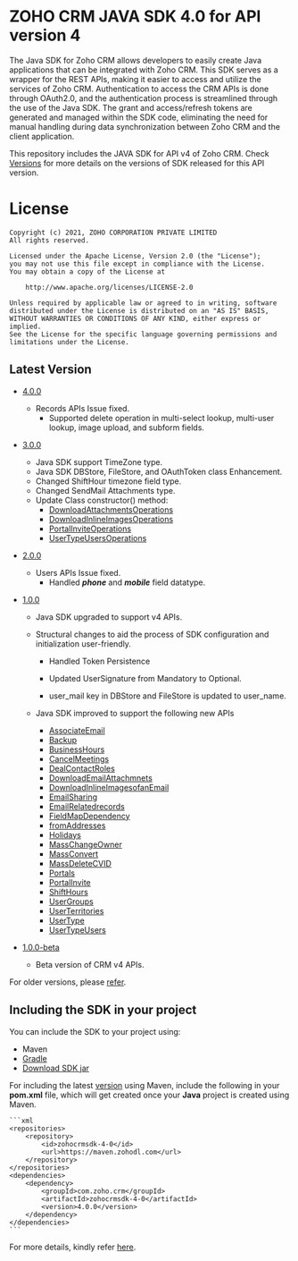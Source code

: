# ZOHO CRM JAVA SDK 4.0 for API version 4

The Java SDK for Zoho CRM allows developers to easily create Java applications that can be integrated with Zoho CRM. This SDK serves as a wrapper for the REST APIs, making it easier to access and utilize the services of Zoho CRM. 
Authentication to access the CRM APIs is done through OAuth2.0, and the authentication process is streamlined through the use of the Java SDK. The grant and access/refresh tokens are generated and managed within the SDK code, eliminating the need for manual handling during data synchronization between Zoho CRM and the client application.

This repository includes the JAVA SDK for API v4 of Zoho CRM. Check [Versions](https://github.com/zoho/zohocrm-java-sdk-4.0/releases) for more details on the versions of SDK released for this API version.

License
=======

    Copyright (c) 2021, ZOHO CORPORATION PRIVATE LIMITED 
    All rights reserved. 

    Licensed under the Apache License, Version 2.0 (the "License"); 
    you may not use this file except in compliance with the License. 
    You may obtain a copy of the License at 
    
        http://www.apache.org/licenses/LICENSE-2.0 
    
    Unless required by applicable law or agreed to in writing, software 
    distributed under the License is distributed on an "AS IS" BASIS, 
    WITHOUT WARRANTIES OR CONDITIONS OF ANY KIND, either express or implied. 
    See the License for the specific language governing permissions and 
    limitations under the License.

## Latest Version

- [4.0.0](/versions/4.0.0/README.md)

    - Records APIs Issue fixed.
        - Supported delete operation in multi-select lookup, multi-user lookup, image upload, and subform fields.

- [3.0.0](/versions/3.0.0/README.md)

    - Java SDK support TimeZone type.
    - Java SDK DBStore, FileStore, and OAuthToken class Enhancement.
    - Changed ShiftHour timezone field type.
    - Changed SendMail Attachments type.
    - Update Class constructor() method:
        - [DownloadAttachmentsOperations](https://github.com/zoho/zohocrm-java-sdk-4.0/commit/f1c11adebe78c84fd3a4638eea9ea688d05e798a#diff-619e50c388817911d30b89daf36281aba7254328d7178f77e466cb714800eb00)
        - [DownloadInlineImagesOperations](https://github.com/zoho/zohocrm-java-sdk-4.0/commit/f1c11adebe78c84fd3a4638eea9ea688d05e798a#diff-9c92c49c3d44570c8e1488567c4d9120bafa0ef034583f77af614567b7207a3d)
        - [PortalInviteOperations](https://github.com/zoho/zohocrm-java-sdk-4.0/commit/f1c11adebe78c84fd3a4638eea9ea688d05e798a#diff-f39717affe9d2a08435cf070f7d0fea072755c655f94df015a25fb59da9d8552)
        - [UserTypeUsersOperations](https://github.com/zoho/zohocrm-java-sdk-4.0/commit/f1c11adebe78c84fd3a4638eea9ea688d05e798a#diff-ef524ec4b6bb73c0ca5cc473435a8fde97dbaf2e6937df22c4d7fb01da868519)

- [2.0.0](/versions/2.0.0/README.md)
    
    - Users APIs Issue fixed.
        - Handled ***phone*** and ***mobile*** field datatype.

- [1.0.0](/versions/1.0.0/README.md)

    - Java SDK upgraded to support v4 APIs.

    - Structural changes to aid the process of SDK configuration and initialization user-friendly.

	  - Handled Token Persistence

	  - Updated UserSignature from Mandatory to Optional.

      - user_mail key in DBStore and FileStore is updated to user_name.

    - Java SDK improved to support the following new APIs

        - [AssociateEmail](https://www.zoho.com/crm/developer/docs/api/v4/associate-email.html)
        - [Backup](https://www.zoho.com/crm/developer/docs/api/v4/get-backup-info.html)
        - [BusinessHours](https://www.zoho.com/crm/developer/docs/api/v4/get-business-hours.html)
        - [CancelMeetings](https://www.zoho.com/crm/developer/docs/api/v4/meeting-cancel.html)
        - [DealContactRoles](https://www.zoho.com/crm/developer/docs/api/v4/get-contact-roles-of-a-specific-deal.html)
        - [DownloadEmailAttachmnets](https://www.zoho.com/crm/developer/docs/api/v4/download-email-attachments.html)
        - [DownloadInlineImagesofanEmail](https://www.zoho.com/crm/developer/docs/api/v4/download-inline-images.html)
        - [EmailSharing](https://www.zoho.com/crm/developer/docs/api/v4/get-email-shared-details.html)
        - [EmailRelatedrecords](https://www.zoho.com/crm/developer/docs/api/v4/get-email-rel-list.html)
        - [FieldMapDependency](https://www.zoho.com/crm/developer/docs/api/v4/get-map-dependency.html)
        - [fromAddresses](https://www.zoho.com/crm/developer/docs/api/v4/get-from-addresses-list.html)
        - [Holidays](https://www.zoho.com/crm/developer/docs/api/v4/get-holidays.html)
        - [MassChangeOwner](https://www.zoho.com/crm/developer/docs/api/v4/mass-change-owner.html)
        - [MassConvert](https://www.zoho.com/crm/developer/docs/api/v4/mass-convert-lead.html)
        - [MassDeleteCVID](https://www.zoho.com/crm/developer/docs/api/v4/mass-delete.html)
        - [Portals](https://www.zoho.com/crm/developer/docs/api/v4/get-portals.html)
        - [PortalInvite](https://www.zoho.com/crm/developer/docs/api/v4/invite-user.html)
        - [ShiftHours](https://www.zoho.com/crm/developer/docs/api/v4/get-shift-hours.html)
        - [UserGroups](https://www.zoho.com/crm/developer/docs/api/v4/get-user-groups.html)
        - [UserTerritories](https://www.zoho.com/crm/developer/docs/api/v4/get-user-territories.html)
        - [UserType](https://www.zoho.com/crm/developer/docs/api/v4/get-user-types.html)
        - [UserTypeUsers](https://www.zoho.com/crm/developer/docs/api/v4/get-users-user-type.html)
	

- [1.0.0-beta](/versions/1.0.0-beta/README.md)

    - Beta version of CRM v4 APIs.

For older versions, please [refer](https://github.com/zoho/zohocrm-java-sdk-4.0/releases).


## Including the SDK in your project
You can include the SDK to your project using:
- Maven
- [Gradle](/versions/3.0.0/README.md)
- [Download SDK jar](https://maven.zohodl.com/com/zoho/crm/zohocrmsdk-4-0/4.0.0/zohocrmsdk-4-0-4.0.0.jar)

For including the latest [version](https://github.com/zoho/zohocrm-java-sdk-4.0/releases/tag/4.0.0) using Maven, include the following in your **pom.xml** file, which will get created once your **Java** project is created using Maven.

    ```xml
    <repositories>
        <repository>
            <id>zohocrmsdk-4-0</id>
            <url>https://maven.zohodl.com</url>
        </repository>
    </repositories>
    <dependencies>
        <dependency>
            <groupId>com.zoho.crm</groupId>
            <artifactId>zohocrmsdk-4-0</artifactId>
            <version>4.0.0</version>
        </dependency>
    </dependencies>
    ```

For more details, kindly refer [here](/versions/4.0.0/README.md).

